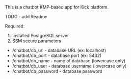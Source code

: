 This is a chatbot KMP-based app for Kick platform.

TODO - add Readme

Required:
1) Installed PostgreSQL server
2) SSM secure parameters
* /chatbot/db_url - database URL (ex: localhost)
* /chatbot/db_port - database port (ex: 5432)
* /chatbot/db_name - name of database (lowercase only)
* /chatbot/db_user - database username (lowercase only)
* /chatbot/db_password - database password